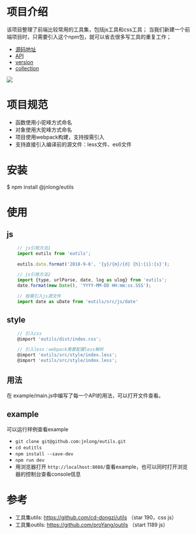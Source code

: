 # 项目介绍
该项目整理了前端比较常用的工具集，包括js工具和css工具；
当我们新建一个前端项目时，只需要引入这个npm包，就可以省去很多写工具的重复工作；

* [源码地址](https://github.com/jnlong/eutils)
* [API](https://github.com/jnlong/eutils/blob/master/API.md)
* [version](https://github.com/jnlong/eutils/blob/master/version.md)
* [collection](https://github.com/jnlong/eutils/blob/master/collection.md)

![](https://github.com/jnlong/eutils/doc/nt.png)

# 项目规范
* 函数使用小驼峰方式命名
* 对象使用大驼峰方式命名
* 项目使用webpack构建，支持按需引入
* 支持直接引入编译前的源文件：less文件、es6文件

# 安装
$ npm install @jnlong/eutils

# 使用
## js
``` javascript
    // js引用方法1
    import eutils from 'eutils';

    eutils.date.format('2018-9-6', '{y}/{m}/{d} {h}:{i}:{s}');

    // js引用方法2
    import {type, urlParse, date, log as ulog} from 'eutils';
    date.format(new Date(), 'YYYY-MM-DD HH:mm:ss.SSS');

    // 按需引入js源文件
    import date as uDate from 'eutils/src/js/date'
```
## style
``` javascript
    // 引入css
    @import 'eutils/dist/index.css';

    // 引入less：webpack需要配置less解析
    @import 'eutils/src/style/index.less';
    @import 'eutils/src/style/index.less';
```

## 用法
在 example/main.js中编写了每一个API的用法，可以打开文件查看。

## example
可以运行样例查看example

* ```git clone git@github.com:jnlong/eutils.git```
* ```cd eutitls```
* ```npm install --save-dev```
* ```npm run dev```
* 用浏览器打开 ```http://localhost:8088/```查看example，也可以同时打开浏览器的控制台查看console信息

# 参考
* 工具集utils:  https://github.com/cd-dongzi/utils （star 190，css js）
* 工具集outils: https://github.com/proYang/outils （start 1189 js）
